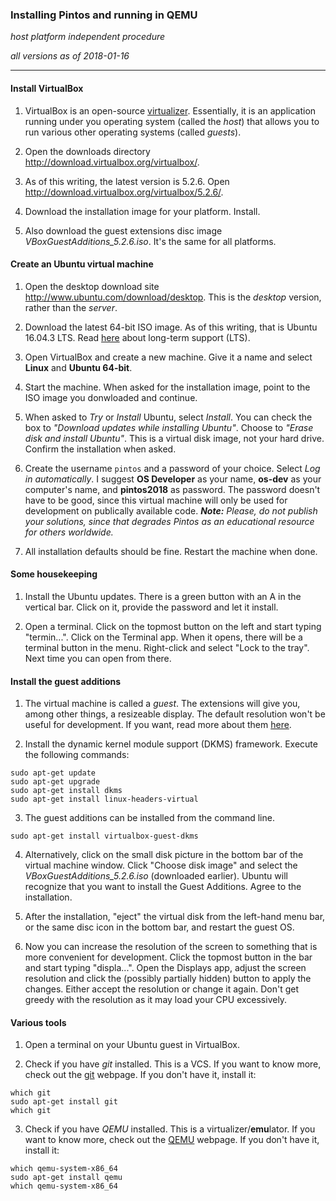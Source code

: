 ### Installing Pintos and running in QEMU

_host platform independent procedure_

_all versions as of 2018-01-16_

* * *

#### Install VirtualBox

1. VirtualBox is an open-source [virtualizer](https://www.virtualbox.org/wiki/Virtualization). Essentially, it is an application running under you operating system (called the _host_) that allows you to run various other operating systems (called _guests_).

2. Open the downloads directory http://download.virtualbox.org/virtualbox/.

3. As of this writing, the latest version is 5.2.6. Open http://download.virtualbox.org/virtualbox/5.2.6/.

4. Download the installation image for your platform. Install.

5. Also download the guest extensions disc image *VBoxGuestAdditions_5.2.6.iso*. It's the same for all platforms.

#### Create an Ubuntu virtual machine

1. Open the desktop download site http://www.ubuntu.com/download/desktop. This is the _desktop_ version, rather than the _server_.

2. Download the latest 64-bit ISO image. As of this writing, that is Ubuntu 16.04.3 LTS. Read [here](https://wiki.ubuntu.com/LTS) about long-term support (LTS).

3. Open VirtualBox and create a new machine. Give it a name and select **Linux** and **Ubuntu 64-bit**.

4. Start the machine. When asked for the installation image, point to the ISO image you donwloaded and continue.

5. When asked to _Try_ or _Install_ Ubuntu, select _Install_. You can check the box to _"Download updates while installing Ubuntu"_. Choose to _"Erase disk and install Ubuntu"_. This is a virtual disk image, not your hard drive. Confirm the installation when asked.

6. Create the username `pintos` and a password of your choice. Select _Log in automatically_. I suggest **OS Developer** as your name, **os-dev** as your computer's name, and **pintos2018** as password. The password doesn't have to be good, since this virtual machine will only be used for development on publically available code. _**Note:** Please, do not publish your solutions, since that degrades Pintos as an educational resource for others worldwide._

7. All installation defaults should be fine. Restart the machine when done.

#### Some housekeeping

1. Install the Ubuntu updates. There is a green button with an A in the vertical bar. Click on it, provide the password and let it install.

2. Open a terminal. Click on the topmost button on the left and start typing "termin...". Click on the Terminal app. When it opens, there will be a terminal button in the menu. Right-click and select "Lock to the tray". Next time you can open from there.

#### Install the guest additions

1. The virtual machine is called a _guest_. The extensions will give you, among other things, a resizeable display. The default resolution won't be useful for development. If you want, read more about them [here](https://www.virtualbox.org/manual/ch04.html).

2. Install the dynamic kernel module support (DKMS) framework. Execute the following commands:
```
sudo apt-get update
sudo apt-get upgrade
sudo apt-get install dkms
sudo apt-get install linux-headers-virtual
```

3. The guest additions can be installed from the command line.
```
sudo apt-get install virtualbox-guest-dkms
```

4. Alternatively, click on the small disk picture in the bottom bar of the virtual machine window. Click "Choose disk image" and select the _VBoxGuestAdditions_5.2.6.iso_ (downloaded earlier). Ubuntu will recognize that you want to install the Guest Additions. Agree to the installation.

5. After the installation, "eject" the virtual disk from the left-hand menu bar, or the same disc icon in the bottom bar, and restart the guest OS.

6. Now you can increase the resolution of the screen to something that is more convenient for development. Click the topmost button in the bar and start typing "displa...". Open the Displays app, adjust the screen resolution and click the (possibly partially hidden) button to apply the changes. Either accept the resolution or change it again. Don't get greedy with the resolution as it may load your CPU excessively.

#### Various tools

1. Open a terminal on your Ubuntu guest in VirtualBox.

2. Check if you have _git_ installed. This is a VCS. If you want to know more, check out the [git](https://git-scm.com/) webpage. If you don't have it, install it: 
```
which git
sudo apt-get install git
which git
```
3. Check if you have _QEMU_ installed. This is a virtualizer/**emu**lator. If you want to know more, check out the [QEMU](http://www.qemu-project.org/) webpage. If you don't have it, install it:
```
which qemu-system-x86_64
sudo apt-get install qemu
which qemu-system-x86_64
```
